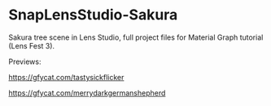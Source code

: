 # SnapLensStudio-Sakura
Sakura tree scene in Lens Studio, full project files for Material Graph tutorial (Lens Fest 3).



Previews:

https://gfycat.com/tastysickflicker

https://gfycat.com/merrydarkgermanshepherd
